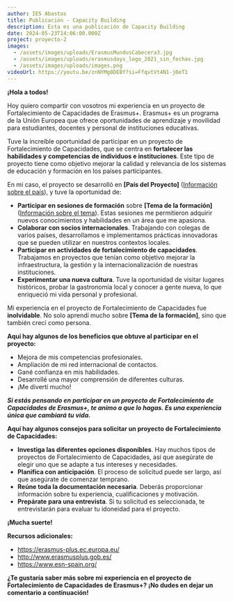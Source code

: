 ```yaml
---
author: IES Abastos
title: Publicación - Capacity Building
description: Esta es una publicación de Capacity Building
date: 2024-05-23T14:06:00.000Z
project: proyecto-2
images:
  - /assets/images/uploads/ErasmusMundusCabecera3.jpg
  - /assets/images/uploads/erasmusdays_logo_2021_sin_fechas.jpg
  - /assets/images/uploads/images.png
videoUrl: https://youtu.be/znNYMg0DEBY?si=FfqvtVt4N1-j0eT1
---
```

**¡Hola a todos!**

Hoy quiero compartir con vosotros mi experiencia en un proyecto de Fortalecimiento de Capacidades de Erasmus+. Erasmus+ es un programa de la Unión Europea que ofrece oportunidades de aprendizaje y movilidad para estudiantes, docentes y personal de instituciones educativas.

Tuve la increíble oportunidad de participar en un proyecto de Fortalecimiento de Capacidades, que se centra en **fortalecer las habilidades y competencias de individuos e instituciones**. Este tipo de proyecto tiene como objetivo mejorar la calidad y relevancia de los sistemas de educación y formación en los países participantes.

En mi caso, el proyecto se desarrolló en **\[País del Proyecto]** ([Información sobre el país](https://es.wikipedia.org/wiki/Proyecto)), y tuve la oportunidad de:

- **Participar en sesiones de formación** sobre **\[Tema de la formación]** ([Información sobre el tema](https://support.udemy.com/hc/es/articles/115000371028-C%C3%B3mo-proponer-temas-para-tu-curso-y-c%C3%B3mo-a%C3%B1adirlos)). Estas sesiones me permitieron adquirir nuevos conocimientos y habilidades en un área que me apasiona.
- **Colaborar con socios internacionales**. Trabajando con colegas de varios países, desarrollamos e implementamos prácticas innovadoras que se pueden utilizar en nuestros contextos locales.
- **Participar en actividades de fortalecimiento de capacidades**. Trabajamos en proyectos que tenían como objetivo mejorar la infraestructura, la gestión y la internacionalización de nuestras instituciones.
- **Experimentar una nueva cultura**. Tuve la oportunidad de visitar lugares históricos, probar la gastronomía local y conocer a gente nueva, lo que enriqueció mi vida personal y profesional.

Mi experiencia en el proyecto de Fortalecimiento de Capacidades fue **inolvidable**. No solo aprendí mucho sobre **\[Tema de la formación]**, sino que también crecí como persona.

**Aquí hay algunos de los beneficios que obtuve al participar en el proyecto:**

- Mejora de mis competencias profesionales.
- Ampliación de mi red internacional de contactos.
- Gané confianza en mis habilidades.
- Desarrollé una mayor comprensión de diferentes culturas.
- ¡Me divertí mucho!

**_Si estás pensando en participar en un proyecto de Fortalecimiento de Capacidades de Erasmus+, te animo a que lo hagas. Es una experiencia única que cambiará tu vida._**

**Aquí hay algunos consejos para solicitar un proyecto de Fortalecimiento de Capacidades:**

- **Investiga las diferentes opciones disponibles**. Hay muchos tipos de proyectos de Fortalecimiento de Capacidades, así que asegúrate de elegir uno que se adapte a tus intereses y necesidades.
- **Planifica con anticipación**. El proceso de solicitud puede ser largo, así que asegúrate de comenzar temprano.
- **Reúne toda la documentación necesaria**. Deberás proporcionar información sobre tu experiencia, cualificaciones y motivación.
- **Prepárate para una entrevista**. Si tu solicitud es seleccionada, te entrevistarán para evaluar tu idoneidad para el proyecto.

**¡Mucha suerte!**

**Recursos adicionales:**

- <https://erasmus-plus.ec.europa.eu/>
- <http://www.erasmusplus.gob.es/>
- <https://www.esn-spain.org/>

**¿Te gustaría saber más sobre mi experiencia en el proyecto de Fortalecimiento de Capacidades de Erasmus+? ¡No dudes en dejar un comentario a continuación!**
